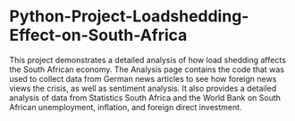 # Python-Project-Loadshedding-Effect-on-South-Africa
This project demonstrates a detailed analysis of how load shedding affects the South African economy. 
The Analysis page contains the code that was used to collect data from German news articles to see how foreign news views the crisis, as well as sentiment analysis. 
It also provides a detailed analysis of data from Statistics South Africa and the World Bank on South African unemployment, inflation, and foreign direct investment. 
